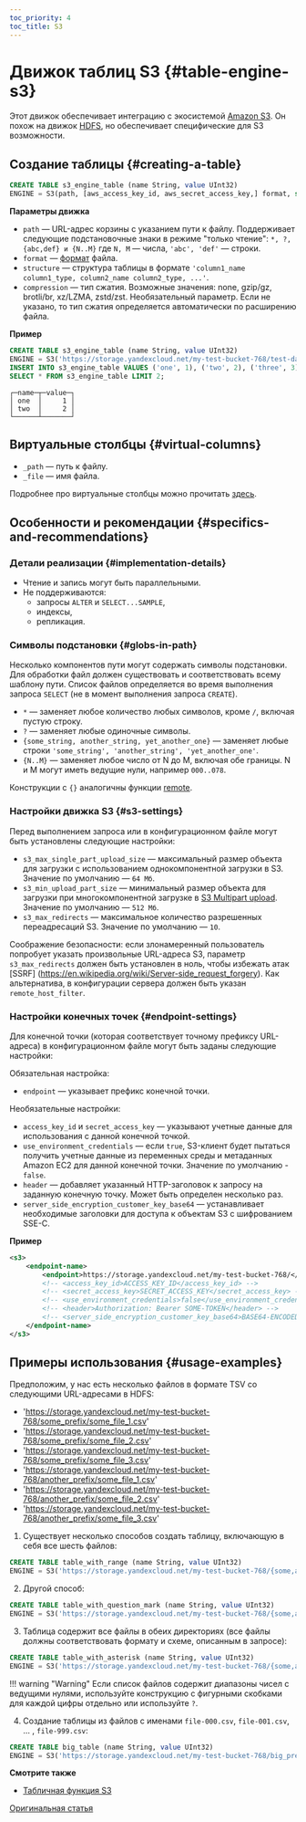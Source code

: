 ```yaml
---
toc_priority: 4
toc_title: S3
---
```


# Движок таблиц S3 {#table-engine-s3}

Этот движок обеспечивает интеграцию с экосистемой [Amazon S3](https://aws.amazon.com/s3/). Он похож на движок [HDFS](../../../engines/table-engines/special/file.md#table_engines-hdfs), но обеспечивает специфические для S3 возможности.

## Создание таблицы {#creating-a-table}

``` sql
CREATE TABLE s3_engine_table (name String, value UInt32) 
ENGINE = S3(path, [aws_access_key_id, aws_secret_access_key,] format, structure, [compression])
```

**Параметры движка**

-   `path` — URL-адрес корзины с указанием пути к файлу. Поддерживает следующие подстановочные знаки в режиме "только чтение": `*, ?, {abc,def} и {N..M}` где `N, M` — числа, `'abc', 'def'` — строки.
-   `format` — [формат](../../../interfaces/formats.md#formats) файла.
-   `structure` — структура таблицы в формате `'column1_name column1_type, column2_name column2_type, ...'`.
-   `compression` — тип сжатия. Возможные значения: none, gzip/gz, brotli/br, xz/LZMA, zstd/zst. Необязательный параметр. Если не указано, то тип сжатия определяется автоматически по расширению файла. 

**Пример**

``` sql
CREATE TABLE s3_engine_table (name String, value UInt32) 
ENGINE = S3('https://storage.yandexcloud.net/my-test-bucket-768/test-data.csv.gz', 'CSV', 'name String, value UInt32', 'gzip');
INSERT INTO s3_engine_table VALUES ('one', 1), ('two', 2), ('three', 3);
SELECT * FROM s3_engine_table LIMIT 2;
```

``` text
┌─name─┬─value─┐
│ one  │     1 │
│ two  │     2 │
└──────┴───────┘
```
## Виртуальные столбцы {#virtual-columns}

-   `_path` — путь к файлу.
-   `_file` — имя файла.

Подробнее про виртуальные столбцы можно прочитать [здесь](../../../engines/table-engines/index.md#table_engines-virtual_columns).

## Особенности и рекомендации {#specifics-and-recommendations}
### Детали реализации {#implementation-details}

-   Чтение и запись могут быть параллельными.
-   Не поддерживаются:
    -   запросы `ALTER` и `SELECT...SAMPLE`,
    -   индексы,
    -   репликация.

### Символы подстановки  {#globs-in-path}

Несколько компонентов пути могут содержать символы подстановки. Для обработки файл должен существовать и соответствовать всему шаблону пути. Список файлов определяется во время выполнения запроса `SELECT` (не в момент выполнения запроса `CREATE`).

-   `*` — заменяет любое количество любых символов, кроме `/`, включая пустую строку.
-   `?` — заменяет любые одиночные символы.
-   `{some_string, another_string, yet_another_one}` — заменяет любые строки `'some_string', 'another_string', 'yet_another_one'`.
-   `{N..M}` — заменяет любое число от N до M, включая обе границы. N и M могут иметь ведущие нули, например `000..078`.

Конструкции с `{}` аналогичны функции [remote](../../../sql-reference/table-functions/remote.md).

### Настройки движка S3 {#s3-settings}

Перед выполнением запроса или в конфигурационном файле могут быть установлены следующие настройки: 

-   `s3_max_single_part_upload_size` — максимальный размер объекта для загрузки с использованием однокомпонентной загрузки в S3. Значение по умолчанию — `64 Mб`. 
-   `s3_min_upload_part_size` — минимальный размер объекта для загрузки при многокомпонентной загрузке в [S3 Multipart upload](https://docs.aws.amazon.com/AmazonS3/latest/dev/uploadobjusingmpu.html). Значение по умолчанию — `512 Mб`.
-   `s3_max_redirects` — максимальное количество разрешенных переадресаций S3. Значение по умолчанию — `10`. 

Соображение безопасности: если злонамеренный пользователь попробует указать произвольные URL-адреса S3, параметр `s3_max_redirects` должен быть установлен в ноль, чтобы избежать атак [SSRF] (https://en.wikipedia.org/wiki/Server-side_request_forgery). Как альтернатива, в конфигурации сервера должен быть указан `remote_host_filter`.

### Настройки конечных точек {#endpoint-settings}

Для конечной точки (которая соответствует точному префиксу URL-адреса) в конфигурационном файле могут быть заданы следующие настройки:

Обязательная настройка:
-   `endpoint` — указывает префикс конечной точки. 

Необязательные настройки:
-   `access_key_id` и `secret_access_key` — указывают учетные данные для использования с данной конечной точкой.
-   `use_environment_credentials` — если `true`, S3-клиент будет пытаться получить учетные данные из переменных среды и метаданных Amazon EC2 для данной конечной точки. Значение по умолчанию - `false`.
-   `header` — добавляет указанный HTTP-заголовок к запросу на заданную конечную точку. Может быть определен несколько раз.
-   `server_side_encryption_customer_key_base64` — устанавливает необходимые заголовки для доступа к объектам S3 с шифрованием SSE-C. 

**Пример**

``` xml
<s3>
    <endpoint-name>
        <endpoint>https://storage.yandexcloud.net/my-test-bucket-768/</endpoint>
        <!-- <access_key_id>ACCESS_KEY_ID</access_key_id> -->
        <!-- <secret_access_key>SECRET_ACCESS_KEY</secret_access_key> -->
        <!-- <use_environment_credentials>false</use_environment_credentials> -->
        <!-- <header>Authorization: Bearer SOME-TOKEN</header> -->
        <!-- <server_side_encryption_customer_key_base64>BASE64-ENCODED-KEY</server_side_encryption_customer_key_base64> -->
    </endpoint-name>
</s3>
```

## Примеры использования {#usage-examples}

Предположим, у нас есть несколько файлов в формате TSV со следующими URL-адресами в HDFS:

-   'https://storage.yandexcloud.net/my-test-bucket-768/some_prefix/some_file_1.csv'
-   'https://storage.yandexcloud.net/my-test-bucket-768/some_prefix/some_file_2.csv'
-   'https://storage.yandexcloud.net/my-test-bucket-768/some_prefix/some_file_3.csv'
-   'https://storage.yandexcloud.net/my-test-bucket-768/another_prefix/some_file_1.csv'
-   'https://storage.yandexcloud.net/my-test-bucket-768/another_prefix/some_file_2.csv'
-   'https://storage.yandexcloud.net/my-test-bucket-768/another_prefix/some_file_3.csv'

1. Существует несколько способов создать таблицу, включающую в себя все шесть файлов:

``` sql
CREATE TABLE table_with_range (name String, value UInt32) 
ENGINE = S3('https://storage.yandexcloud.net/my-test-bucket-768/{some,another}_prefix/some_file_{1..3}', 'CSV');
```

2. Другой способ:

``` sql
CREATE TABLE table_with_question_mark (name String, value UInt32) 
ENGINE = S3('https://storage.yandexcloud.net/my-test-bucket-768/{some,another}_prefix/some_file_?', 'CSV');
```

3. Таблица содержит все файлы в обеих директориях (все файлы должны соответствовать формату и схеме, описанным в запросе):

``` sql
CREATE TABLE table_with_asterisk (name String, value UInt32) 
ENGINE = S3('https://storage.yandexcloud.net/my-test-bucket-768/{some,another}_prefix/*', 'CSV');
```

!!! warning "Warning"
    Если список файлов содержит диапазоны чисел с ведущими нулями, используйте конструкцию с фигурными скобками для каждой цифры отдельно или используйте `?`.

4. Создание таблицы из файлов с именами `file-000.csv`, `file-001.csv`, … , `file-999.csv`:

``` sql
CREATE TABLE big_table (name String, value UInt32) 
ENGINE = S3('https://storage.yandexcloud.net/my-test-bucket-768/big_prefix/file-{000..999}.csv', 'CSV');
```
**Смотрите также**

-  [Табличная функция S3](../../../sql-reference/table-functions/s3.md)

[Оригинальная статья](https://clickhouse.tech/docs/ru/engines/table-engines/integrations/s3/) <!--hide-->
